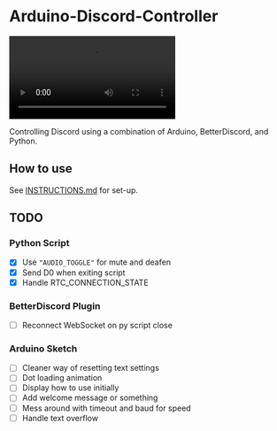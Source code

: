 # Arduino-Discord-Controller

![Showcase video](./.github/showcase.mp4)

Controlling Discord using a combination of Arduino, BetterDiscord, and Python.

## How to use

See [INSTRUCTIONS.md](./INSTRUCTIONS.md) for set-up.

## TODO

### Python Script

- [x] Use `"AUDIO_TOGGLE"` for mute and deafen
- [x] Send D0 when exiting script
- [x] Handle RTC_CONNECTION_STATE

### BetterDiscord Plugin

- [ ] Reconnect WebSocket on py script close

### Arduino Sketch

- [ ] Cleaner way of resetting text settings
- [ ] Dot loading animation
- [ ] Display how to use initially
- [ ] Add welcome message or something
- [ ] Mess around with timeout and baud for speed
- [ ] Handle text overflow
